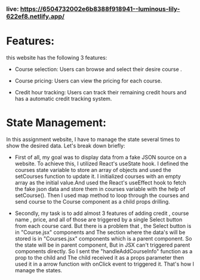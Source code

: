 ### live: https://6504732002e6b8388f918941--luminous-lily-622ef8.netlify.app/

# Features:

this website has the following 3 features:

- Course selection: Users can browse and select their desire course .

- Course pricing: Users can view the  pricing for each course.

- Credit hour tracking: Users can track their remaining credit hours and has a automatic credit tracking system.


# State Management:

In this assignment website, I have to manage the state several times to show the desired data. Let's break down briefly:
- First of all, my goal was to display data from a fake JSON source on a website. To achieve this, I utilized React's useState hook. I defined the courses state variable to store an array of objects and used the setCourses function to update it. I initialized courses with an empty array as the initial value.And used the React's useEffect hook to fetch the fake json data and store them in courses variable with the help of setCourse(). Then I used map method to loop through the courses and send course to the Course component as a child props drilling.

- Secondly, my task is to add almost 3  features of adding credit , course name , price, and all of those are triggered by a single Select button from each course card. But there is a problem that , the Select button is in "Course.jsx" components and The section where the data's will be stored is in "Courses.jsx" components which is a parent component. So the state will be in parent component, But in JSX can't triggered parent components directly. So I sent the "handleAddCourseInfo" function as a prop to the child and The child received it as a props parameter then used it in a arrow function with onClick event to triggered it. That's how I manage the states.
